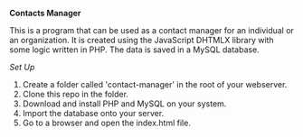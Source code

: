 **Contacts Manager**

This is a program that can be used as a contact manager for an individual or an organization. It is created using the JavaScript DHTMLX library with some logic written in PHP. The data is saved in a MySQL database. 

*Set Up*

1. Create a folder called 'contact-manager' in the root of your webserver.
2. Clone this repo in the folder.
3. Download and install PHP and MySQL on your system.
4. Import the database onto your server.
5. Go to a browser and open the index.html file.

